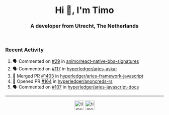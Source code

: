<h1 align="center">Hi 👋, I'm Timo</h1>
<h3 align="center">A developer from Utrecht, The Netherlands</h3>
<br/>
<!-- https://github.com/rahuldkjain/github-profile-readme-generator --!>

<!--  <p align="left"><img src="https://github-readme-stats.vercel.app/api?username=timoglastra&show_icons=true&count_private=true&" alt="timoglastra" /></p> --!>

<!--
Github language stats
<p align="left"><img src="https://github-readme-stats.vercel.app/api/top-langs/?username=timoglastra&layout=compact" alt="timoglastra" /><p>
-->

<!-- Codestats language stats -->
<!-- <p align="left"><img src="https://codestats-readme.vercel.app/api/top-langs/?username=timoglastra&layout=compact&language_count=12" alt="timoglastra" /><p>    --!>
  
<h3>Recent Activity</h3>

<!--START_SECTION:activity-->
1. 🗣 Commented on [#29](https://github.com/animo/react-native-bbs-signatures/issues/29) in [animo/react-native-bbs-signatures](https://github.com/animo/react-native-bbs-signatures)
2. 🗣 Commented on [#117](https://github.com/hyperledger/aries-askar/issues/117) in [hyperledger/aries-askar](https://github.com/hyperledger/aries-askar)
3. 🎉 Merged PR [#1403](https://github.com/hyperledger/aries-framework-javascript/pull/1403) in [hyperledger/aries-framework-javascript](https://github.com/hyperledger/aries-framework-javascript)
4. 💪 Opened PR [#164](https://github.com/hyperledger/anoncreds-rs/pull/164) in [hyperledger/anoncreds-rs](https://github.com/hyperledger/anoncreds-rs)
5. 🗣 Commented on [#107](https://github.com/hyperledger/aries-javascript-docs/issues/107) in [hyperledger/aries-javascript-docs](https://github.com/hyperledger/aries-javascript-docs)
<!--END_SECTION:activity-->

---

<p align="center">
<a href="https://twitter.com/timoglastra" target="blank"><img align="center" src="https://cdn.jsdelivr.net/npm/simple-icons@3.0.1/icons/twitter.svg" alt="timoglastra" height="30" width="30" /></a>
<a href="https://linkedin.com/in/timoglastra" target="blank"><img align="center" src="https://cdn.jsdelivr.net/npm/simple-icons@3.0.1/icons/linkedin.svg" alt="timoglastra" height="30" width="30" /></a>
</p>



